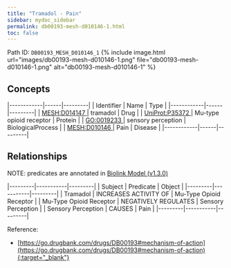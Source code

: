 ```yaml
---
title: "Tramadol - Pain"
sidebar: mydoc_sidebar
permalink: db00193-mesh-d010146-1.html
toc: false 
---
```



Path ID: `DB00193_MESH_D010146_1`
{% include image.html url="images/db00193-mesh-d010146-1.png" file="db00193-mesh-d010146-1.png" alt="db00193-mesh-d010146-1" %}

## Concepts

|------------|------|---------|
| Identifier | Name | Type    |
|------------|------|---------|
| <a href="https://identifiers.org/MESH:D014147">MESH:D014147 </a> | tramadol | Drug |
| <a href="https://identifiers.org/UniProt:P35372">UniProt:P35372 </a> | Mu-type opioid receptor | Protein |
| <a href="https://identifiers.org/GO:0019233">GO:0019233 </a> | sensory perception | BiologicalProcess |
| <a href="https://identifiers.org/MESH:D010146">MESH:D010146 </a> | Pain | Disease |
|------------|------|---------|

## Relationships


NOTE: predicates are annotated in <a href="https://github.com/biolink/biolink-model/releases/tag/v1.3.0">Biolink Model (v1.3.0)</a>

|---------|-----------|---------|
| Subject | Predicate | Object  |
|---------|-----------|---------|
| Tramadol | INCREASES ACTIVITY OF | Mu-Type Opioid Receptor |
| Mu-Type Opioid Receptor | NEGATIVELY REGULATES | Sensory Perception |
| Sensory Perception | CAUSES | Pain |
|---------|-----------|---------|

Reference:
  - [https://go.drugbank.com/drugs/DB00193#mechanism-of-action](https://go.drugbank.com/drugs/DB00193#mechanism-of-action){:target="_blank"}